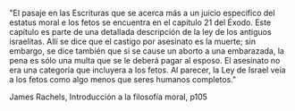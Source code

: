 "El pasaje en las Escrituras que se acerca más a un juicio especifico del estatus moral e los fetos se encuentra en el capitulo 21 del Éxodo. Este capítulo es parte de una detallada descripción de la ley de los antiguos israelitas. Allí se dice que el castigo por asesinato es la muerte; sin embargo, se dice también que si se cause un aborto a una embarazada, la pena es sólo una multa que se le deberá pagar al esposo. El asesinato no era una categoría que incluyera a los fetos. Al parecer, la Ley de Israel veía a los fetos como algo menos que seres humanos completos."

James Rachels, Introducción a la filosofía moral, p105